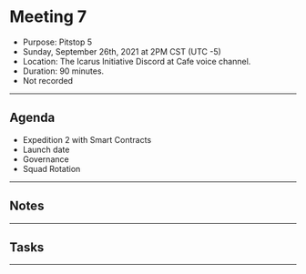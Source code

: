 # Meeting 7

- Purpose: Pitstop 5
- Sunday, September 26th, 2021 at 2PM CST (UTC -5)
- Location: The Icarus Initiative Discord at Cafe voice channel.
- Duration: 90 minutes.
- Not recorded

---

## Agenda

- Expedition 2 with Smart Contracts
- Launch date
- Governance
- Squad Rotation

---

## Notes

---

## Tasks

---
